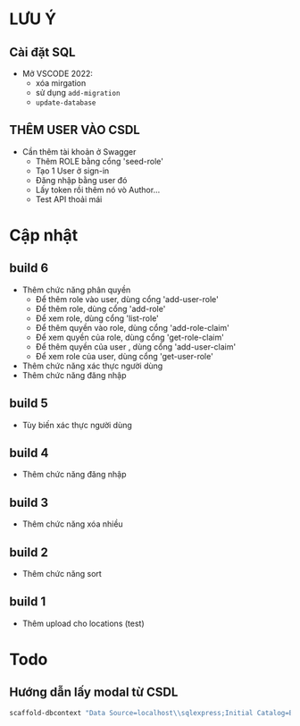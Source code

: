 # LƯU Ý
## Cài đặt SQL
- Mở VSCODE 2022:
    - xóa mirgation
    - sử dụng `add-migration`
    - `update-database`
## THÊM USER VÀO CSDL
- Cần thêm tài khoản ở Swagger
    - Thêm ROLE bằng cổng 'seed-role'
    - Tạo 1 User ở sign-in
    - Đăng nhập bằng user đó
    - Lấy token rồi thêm nó vò Author...
    - Test API thoải mái

# Cập nhật

## build 6
- Thêm chức năng phân quyền
    - Để thêm role vào user, dùng cổng 'add-user-role'
    - Để thêm role, dùng cổng 'add-role'
    - Để xem role, dùng cổng 'list-role'
    - Để thêm quyền vào role, dùng cổng 'add-role-claim'
    - Để xem quyền của role, dùng cổng 'get-role-claim'
    - Để thêm quyền của user , dùng cổng 'add-user-claim'
    - Để xem role của user, dùng cổng 'get-user-role'
- Thêm chức năng xác thực người dùng
- Thêm chức năng đăng nhập

## build 5
- Tùy biến xác thực người dùng

## build 4
- Thêm chức năng đăng nhập

## build 3
- Thêm chức năng xóa nhiều

## build 2
- Thêm chức năng sort

## build 1
- Thêm upload cho locations (test)


# Todo
## Hướng dẫn lấy modal từ CSDL
```powershell
scaffold-dbcontext "Data Source=localhost\\sqlexpress;Initial Catalog=BACKEND_CRM;User ID=sa;Password=123;Encrypt=True;Trust Server Certificate=True" Microsoft.EntityFrameworkCore.SqlServer -OutputDir Models -ContextDir Contexts -force
```